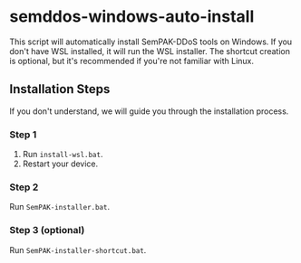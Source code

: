 # semddos-windows-auto-install

This script will automatically install SemPAK-DDoS tools on Windows. If you don't have WSL installed, it will run the WSL installer. The shortcut creation is optional, but it's recommended if you're not familiar with Linux.

## Installation Steps

If you don't understand, we will guide you through the installation process.

### Step 1

1. Run `install-wsl.bat`.
2. Restart your device.

### Step 2

Run `SemPAK-installer.bat`.

### Step 3 (optional)

Run `SemPAK-installer-shortcut.bat`.
